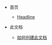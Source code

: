 * 首页

  

  * [Headline](/ "Docsify文档创建")

    

* 此文档

  

  * [如何创建此文档](/如何创建此文档/如何创建此文档.md "Docsify文档创建 - 如何创建此文档")

